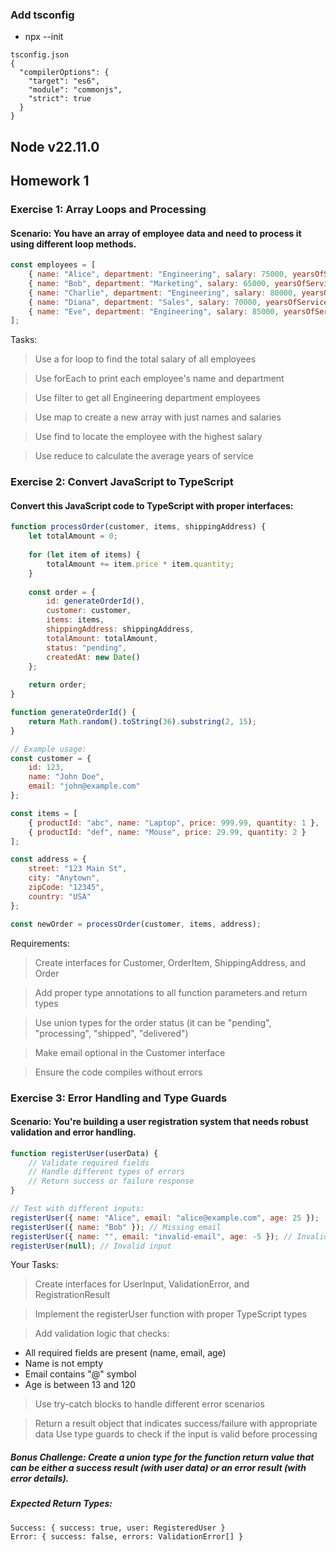### Add tsconfig 
- npx --init

```
tsconfig.json
{
  "compilerOptions": {
    "target": "es6",
    "module": "commonjs",
    "strict": true
  }
}
```

## Node v22.11.0

## Homework 1
### Exercise 1: Array Loops and Processing
#### Scenario: You have an array of employee data and need to process it using different loop methods.

```javascript
const employees = [
    { name: "Alice", department: "Engineering", salary: 75000, yearsOfService: 3 },
    { name: "Bob", department: "Marketing", salary: 65000, yearsOfService: 5 },
    { name: "Charlie", department: "Engineering", salary: 80000, yearsOfService: 2 },
    { name: "Diana", department: "Sales", salary: 70000, yearsOfService: 4 },
    { name: "Eve", department: "Engineering", salary: 85000, yearsOfService: 6 }
];
```

Tasks:
> Use a for loop to find the total salary of all employees

> Use forEach to print each employee's name and department

> Use filter to get all Engineering department employees

> Use map to create a new array with just names and salaries

> Use find to locate the employee with the highest salary

> Use reduce to calculate the average years of service

### Exercise 2: Convert JavaScript to TypeScript
#### Convert this JavaScript code to TypeScript with proper interfaces:

```javascript
function processOrder(customer, items, shippingAddress) {
    let totalAmount = 0;
    
    for (let item of items) {
        totalAmount += item.price * item.quantity;
    }
    
    const order = {
        id: generateOrderId(),
        customer: customer,
        items: items,
        shippingAddress: shippingAddress,
        totalAmount: totalAmount,
        status: "pending",
        createdAt: new Date()
    };
    
    return order;
}

function generateOrderId() {
    return Math.random().toString(36).substring(2, 15);
}

// Example usage:
const customer = {
    id: 123,
    name: "John Doe",
    email: "john@example.com"
};

const items = [
    { productId: "abc", name: "Laptop", price: 999.99, quantity: 1 },
    { productId: "def", name: "Mouse", price: 29.99, quantity: 2 }
];

const address = {
    street: "123 Main St",
    city: "Anytown",
    zipCode: "12345",
    country: "USA"
};

const newOrder = processOrder(customer, items, address);
```

Requirements:
> Create interfaces for Customer, OrderItem, ShippingAddress, and Order

> Add proper type annotations to all function parameters and return types

> Use union types for the order status (it can be "pending", "processing", "shipped", "delivered")

> Make email optional in the Customer interface

> Ensure the code compiles without errors

### Exercise 3: Error Handling and Type Guards
#### Scenario: You're building a user registration system that needs robust validation and error handling.

```javascript
function registerUser(userData) {
    // Validate required fields
    // Handle different types of errors
    // Return success or failure response
}

// Test with different inputs:
registerUser({ name: "Alice", email: "alice@example.com", age: 25 });
registerUser({ name: "Bob" }); // Missing email
registerUser({ name: "", email: "invalid-email", age: -5 }); // Invalid data
registerUser(null); // Invalid input
```

Your Tasks:
> Create interfaces for UserInput, ValidationError, and RegistrationResult

> Implement the registerUser function with proper TypeScript types

> Add validation logic that checks:
- All required fields are present (name, email, age)
- Name is not empty
- Email contains "@" symbol
- Age is between 13 and 120

> Use try-catch blocks to handle different error scenarios

> Return a result object that indicates success/failure with appropriate data
> Use type guards to check if the input is valid before processing

##### Bonus Challenge: Create a union type for the function return value that can be either a success result (with user data) or an error result (with error details).
##### Expected Return Types:
```
Success: { success: true, user: RegisteredUser }
Error: { success: false, errors: ValidationError[] }
```